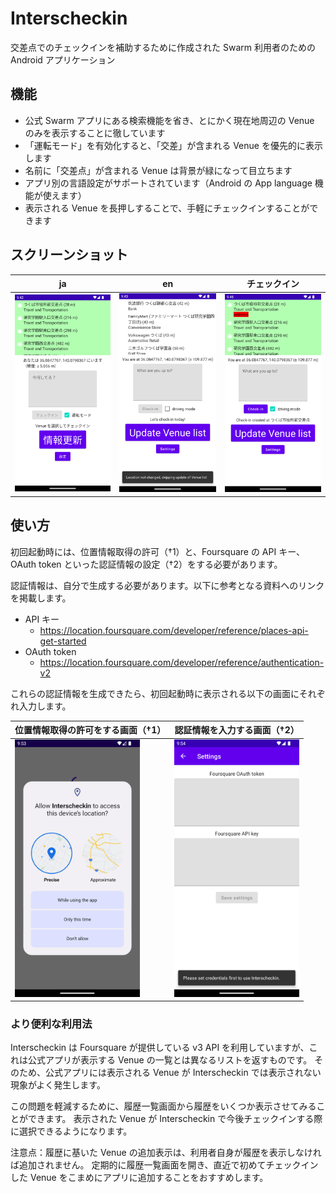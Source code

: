 # Interscheckin

交差点でのチェックインを補助するために作成された Swarm 利用者のための Android アプリケーション

## 機能

* 公式 Swarm アプリにある検索機能を省き、とにかく現在地周辺の Venue のみを表示することに徹しています
* 「運転モード」を有効化すると、「交差」が含まれる Venue を優先的に表示します
* 名前に「交差点」が含まれる Venue は背景が緑になって目立ちます
* アプリ別の言語設定がサポートされています（Android の App language 機能が使えます）
* 表示される Venue を長押しすることで、手軽にチェックインすることができます

## スクリーンショット

| ja  | en  | チェックイン |
| --- | --- | ---        |
| <img width="200" src="README.md.assets/screenshot_main_ja.png"> | <img width="200" src="README.md.assets/screenshot_main_en.png"> | <img width="200" src="README.md.assets/screenshot_main_checkin_created.png"> |

## 使い方

初回起動時には、位置情報取得の許可（†1）と、Foursquare の API キー、OAuth token といった認証情報の設定（†2）をする必要があります。

認証情報は、自分で生成する必要があります。以下に参考となる資料へのリンクを掲載します。

* API キー
    * https://location.foursquare.com/developer/reference/places-api-get-started
* OAuth token
    * https://location.foursquare.com/developer/reference/authentication-v2

これらの認証情報を生成できたら、初回起動時に表示される以下の画面にそれぞれ入力します。

| 位置情報取得の許可をする画面（†1） | 認証情報を入力する画面（†2） |
| --- | --- |
| <img width="200" src="README.md.assets/screenshot_location_request.png"> | <img width="200" src="README.md.assets/screenshot_set_credentials_first.png"> |

### より便利な利用法

Interscheckin は Foursquare が提供している v3 API を利用していますが、これは公式アプリが表示する Venue の一覧とは異なるリストを返すものです。
そのため、公式アプリには表示される Venue が Interscheckin では表示されない現象がよく発生します。

この問題を軽減するために、履歴一覧画面から履歴をいくつか表示させてみることができます。 
表示された Venue が Interscheckin で今後チェックインする際に選択できるようになります。

注意点：履歴に基いた Venue の追加表示は、利用者自身が履歴を表示しなければ追加されません。
定期的に履歴一覧画面を開き、直近で初めてチェックインした Venue をこまめにアプリに追加することをおすすめします。